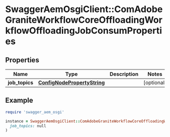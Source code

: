 # SwaggerAemOsgiClient::ComAdobeGraniteWorkflowCoreOffloadingWorkflowOffloadingJobConsumProperties

## Properties

| Name | Type | Description | Notes |
| ---- | ---- | ----------- | ----- |
| **job_topics** | [**ConfigNodePropertyString**](ConfigNodePropertyString.md) |  | [optional] |

## Example

```ruby
require 'swagger_aem_osgi'

instance = SwaggerAemOsgiClient::ComAdobeGraniteWorkflowCoreOffloadingWorkflowOffloadingJobConsumProperties.new(
  job_topics: null
)
```

